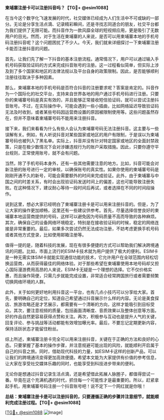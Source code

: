**柬埔寨注册卡可以注册抖音吗？【TG💪+ @esim1088】**

在当今这个数字化飞速发展的时代，社交媒体已经成为人们生活中不可或缺的一部分。无论是分享生活点滴、记录精彩瞬间，还是寻找志同道合的朋友，社交平台都为我们提供了无限可能。而抖音作为一款风靡全球的短视频应用，更是吸引了无数用户的目光。然而，对于生活在柬埔寨的人来说，是否可以用柬埔寨本地的手机号码注册抖音呢？这个问题困扰了不少人。今天，我们就来详细探讨一下柬埔寨注册卡能否注册抖音的问题。

首先，让我们先了解一下抖音的基本注册流程。通常情况下，用户可以通过输入手机号码获取验证码的方式来完成抖音账号的注册。这一过程看似简单，但实际上涉及到了多个国家和地区的法律法规以及平台自身的政策限制。因此，是否能够顺利注册往往取决于多种因素。

那么，柬埔寨本地的手机号码是否符合抖音的注册要求呢？答案是肯定的。抖音作为一个国际化的社交平台，支持来自世界各地的用户通过手机号码进行注册。只要你的柬埔寨号码是真实有效的，并且能够正常接收短信验证码，就可以尝试注册抖音账号。不过，在实际操作中，可能会遇到一些小插曲，比如网络延迟导致验证码无法及时收到，或者某些号码因运营商设置的原因被限制使用等。这些问题虽然存在，但并不意味着柬埔寨号码不能用来注册抖音。

接下来，我们来看看为什么有些人会认为柬埔寨号码无法注册抖音。这主要与一些误解有关。例如，有人听说抖音对某些国家或地区的用户有限制，于是误以为柬埔寨号码也被列入了黑名单。实际上，抖音并没有针对特定国家或地区的全面封禁政策，只是在极少数情况下会对涉嫌违规行为的账户采取措施。因此，只要你遵守平台规则，正常使用账号，就不会有问题。

当然，除了手机号码本身外，还有一些其他需要注意的地方。比如，抖音可能会对新注册的账号进行一定的审核，以确保账号的真实性。如果你使用的柬埔寨号码是刚刚开通不久的新号，可能会需要额外的时间来完成验证。此外，由于柬埔寨与中国之间的时差关系，有时会出现验证码发送时间上的偏差，这也可能导致注册失败。在这种情况下，建议耐心等待一段时间后再试，或者选择在不同的时间段操作。

说到这里，想必大家已经明白了柬埔寨注册卡是可以用来注册抖音的。但是，为了让大家的操作更加顺畅，这里还有一些建议供参考。首先，尽量选择信誉良好的柬埔寨本地运营商提供的号码，这样可以避免因为号码质量不高而导致的各种麻烦。其次，确保自己的设备网络环境稳定，特别是在接收验证码的时候，稳定的网络连接是非常重要的。最后，如果多次尝试仍然无法成功注册，不妨考虑更换手机号码或者其他方式登录，比如使用邮箱注册等。

值得一提的是，随着科技的发展，现在有很多便捷的方式可以帮助我们解决跨境通讯的问题。比如，市面上流行的ESIM卡技术就为用户提供了极大的便利。ESIM卡是一种无需实体SIM卡就能实现通信功能的技术，它允许用户在全球范围内轻松切换运营商，从而获得最佳的网络体验。对于那些希望在柬埔寨使用本地号码却又担心国际漫游费用高昂的人来说，ESIM卡无疑是一个理想的选择。它不仅价格实惠，而且操作简便，只需几步就能完成设置，非常适合经常跨国旅行或者需要频繁切换网络环境的人群。

此外，关于如何更好地利用抖音这一平台，也有几点小技巧可以分享给大家。首先，要明确自己的定位，知道自己希望通过抖音展示什么样的内容。无论是美食探店、旅游攻略还是才艺展示，都需要有一个清晰的方向，这样才能吸引到目标受众。其次，要注意视频的质量，包括画面清晰度、音质效果以及整体创意等方面。好的作品自然更容易获得点赞和关注。再次，积极参与互动也是提升人气的关键，回复评论、参与挑战等活动都能有效增加曝光率。最后，不要忘记定期更新内容，保持活跃状态才能留住粉丝。

综上所述，柬埔寨注册卡完全可以用来注册抖音，关键在于正确的方法和良好的心态。只要掌握了基本的操作步骤，并注意规避可能出现的风险，就能顺利开启属于自己的抖音之旅。同时，借助现代科技的力量，如ESIM卡这样的创新产品，可以让我们的跨境通讯变得更加高效便捷。希望本文能为大家提供有价值的参考信息，让大家在享受社交媒体乐趣的同时，也能享受到科技进步带来的便利。

无论你是想通过抖音记录生活点滴，还是希望借此拓展人脉圈子，都值得尝试一番。毕竟在这个充满机遇的时代，抓住每一个可能性才是最重要的。所以，赶紧拿起手机，用柬埔寨号码注册一个抖音账号吧！说不定下一个网红就是你哦！

**总结：柬埔寨注册卡是可以注册抖音的，只要遵循正确的步骤并注意细节，就能顺利完成注册过程。【TG💪+ @esim1088】**

[[TG💪+ @esim1088](https://t.me/s/esim1088) ![Image](https://i.postimg.cc/4NQfJmqS/Snipaste-2025-05-13-00-14-12.png)]